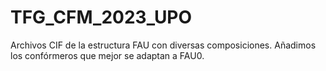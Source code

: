 # TFG_CFM_2023_UPO
Archivos CIF de la estructura FAU con diversas composiciones.
Añadimos los confórmeros que mejor se adaptan a FAU0.


